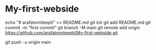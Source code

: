 # My-first-webside

echo "# arafatomiteepti" >> README.md
git init
git add README.md
git commit -m "first commit"
git branch -M main
git remote add origin https://github.com/arafatomiteepti/My-first-webside.git

git push -u origin main
